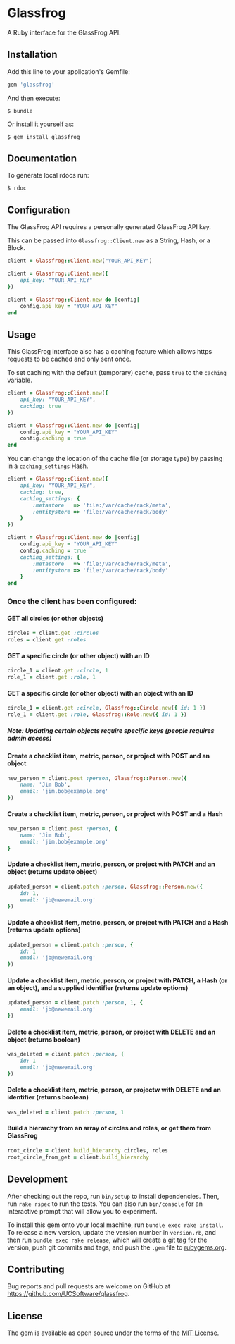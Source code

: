 # Glassfrog

A Ruby interface for the GlassFrog API.

## Installation

Add this line to your application's Gemfile:

```ruby
gem 'glassfrog'
```

And then execute:

    $ bundle

Or install it yourself as:

    $ gem install glassfrog

## Documentation

To generate local rdocs run:

    $ rdoc

## Configuration

The GlassFrog API requires a personally generated GlassFrog API key.

This can be passed into `Glassfrog::Client.new` as a String, Hash, or a Block.

```ruby
client = Glassfrog::Client.new("YOUR_API_KEY")
```

```ruby
client = Glassfrog::Client.new({ 
    api_key: "YOUR_API_KEY" 
})
```

```ruby
client = Glassfrog::Client.new do |config|
    config.api_key = "YOUR_API_KEY"
end
```

## Usage

This GlassFrog interface also has a caching feature which allows https requests to be cached and only sent once.

To set caching with the default (temporary) cache, pass `true` to the `caching` variable.

```ruby
client = Glassfrog::Client.new({ 
    api_key: "YOUR_API_KEY",
    caching: true
})
```

```ruby
client = Glassfrog::Client.new do |config|
    config.api_key = "YOUR_API_KEY"
    config.caching = true
end
```

You can change the location of the cache file (or storage type) by passing in a `caching_settings` Hash.

```ruby
client = Glassfrog::Client.new({ 
    api_key: "YOUR_API_KEY",
    caching: true,
    caching_settings: {
        :metastore   => 'file:/var/cache/rack/meta',
        :entitystore => 'file:/var/cache/rack/body'
    }
})
```

```ruby
client = Glassfrog::Client.new do |config|
    config.api_key = "YOUR_API_KEY"
    config.caching = true
    caching_settings: {
        :metastore   => 'file:/var/cache/rack/meta',
        :entitystore => 'file:/var/cache/rack/body'
    }
end
```

### Once the client has been configured:

#### GET all circles (or other objects)

```ruby
circles = client.get :circles
roles = client.get :roles
```

#### GET a specific circle (or other object) with an ID

```ruby
circle_1 = client.get :circle, 1
role_1 = client.get :role, 1
```

#### GET a specific circle (or other object) with an object with an ID

```ruby
circle_1 = client.get :circle, Glassfrog::Circle.new({ id: 1 })
role_1 = client.get :role, Glassfrog::Role.new({ id: 1 })
```

##### Note: Updating certain objects require specific keys (people requires admin access)

#### Create a checklist item, metric, person, or project with POST and an object

```ruby
new_person = client.post :person, Glassfrog::Person.new({ 
    name: 'Jim Bob', 
    email: 'jim.bob@example.org' 
})
```

#### Create a checklist item, metric, person, or project with POST and a Hash

```ruby
new_person = client.post :person, { 
    name: 'Jim Bob', 
    email: 'jim.bob@example.org' 
}
```

#### Update a checklist item, metric, person, or project with PATCH and an object (returns update object)

```ruby
updated_person = client.patch :person, Glassfrog::Person.new({
    id: 1, 
    email: 'jb@newemail.org' 
})
```

#### Update a checklist item, metric, person, or project with PATCH and a Hash (returns update options)

```ruby
updated_person = client.patch :person, { 
    id: 1
    email: 'jb@newemail.org' 
})
```

#### Update a checklist item, metric, person, or project with PATCH, a Hash (or an object), and a supplied identifier (returns update options)

```ruby
updated_person = client.patch :person, 1, {
    email: 'jb@newemail.org' 
})
```

#### Delete a checklist item, metric, person, or project with DELETE and an object (returns boolean)

```ruby
was_deleted = client.patch :person, { 
    id: 1
    email: 'jb@newemail.org' 
})
```

#### Delete a checklist item, metric, person, or projectw with DELETE and an identifier (returns boolean)

```ruby
was_deleted = client.patch :person, 1
```

#### Build a hierarchy from an array of circles and roles, or get them from GlassFrog

```ruby
root_circle = client.build_hierarchy circles, roles
root_circle_from_get = client.build_hierarchy
```

## Development

After checking out the repo, run `bin/setup` to install dependencies. Then, run `rake rspec` to run the tests. You can also run `bin/console` for an interactive prompt that will allow you to experiment.

To install this gem onto your local machine, run `bundle exec rake install`. To release a new version, update the version number in `version.rb`, and then run `bundle exec rake release`, which will create a git tag for the version, push git commits and tags, and push the `.gem` file to [rubygems.org](https://rubygems.org).

## Contributing

Bug reports and pull requests are welcome on GitHub at https://github.com/UCSoftware/glassfrog.


## License

The gem is available as open source under the terms of the [MIT License](http://opensource.org/licenses/MIT).

